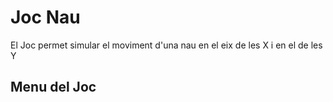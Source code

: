 # Joc Nau
El Joc permet simular el moviment d'una nau en el eix de les X i en el de les Y
## Menu del Joc
